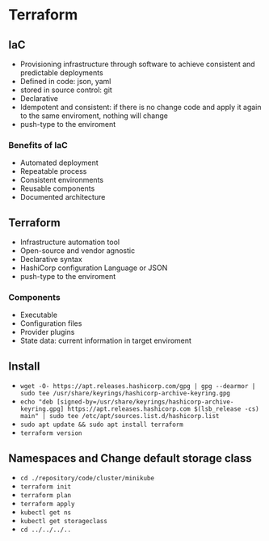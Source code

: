 # Terraform

## IaC

- Provisioning infrastructure through software to achieve consistent and predictable deployments
- Defined in code: json, yaml
- stored in source control: git
- Declarative
- Idempotent and consistent: if there is no change code and apply it again to the same enviroment, nothing will change
- push-type to the enviroment

### Benefits of IaC

- Automated deployment
- Repeatable process
- Consistent environments
- Reusable components
- Documented architecture

## Terraform

- Infrastructure automation tool
- Open-source and vendor agnostic
- Declarative syntax
- HashiCorp configuration Language or JSON
- push-type to the enviroment

### Components

- Executable
- Configuration files
- Provider plugins
- State data: current information in target enviroment

## Install

- `wget -O- https://apt.releases.hashicorp.com/gpg | gpg --dearmor | sudo tee /usr/share/keyrings/hashicorp-archive-keyring.gpg`
- `echo "deb [signed-by=/usr/share/keyrings/hashicorp-archive-keyring.gpg] https://apt.releases.hashicorp.com $(lsb_release -cs) main" | sudo tee /etc/apt/sources.list.d/hashicorp.list`
- `sudo apt update && sudo apt install terraform`
- `terraform version`

## Namespaces and Change default storage class

- `cd ./repository/code/cluster/minikube`
- `terraform init`
- `terraform plan`
- `terraform apply`
- `kubectl get ns`
- `kubectl get storageclass`
- `cd ../../../..`
